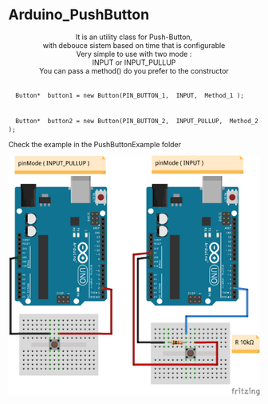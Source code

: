 # Arduino_PushButton
<p align="center">
It is an utility class for Push-Button, 
<br/>with debouce sistem based on time that is configurable <br/>
Very simple to use with two mode :  <br/> INPUT or INPUT_PULLUP <br/>
You can pass a method() do you prefer to the constructor</br>
</p>

<div id ="example">
<p>
<code>
  Button*  button1 = new Button(PIN_BUTTON_1,  INPUT,  Method_1 );
</code>
<br/>
<code>
  Button*  button2 = new Button(PIN_BUTTON_2,  INPUT_PULLUP,  Method_2 );
</code>
</p>
</div>

<p>
Check the example in the PushButtonExample folder
</p>

<p align="center">
  <img src="pushButton.png"/>
</p>
